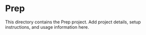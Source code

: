 # Prep

This directory contains the Prep project. Add project details, setup instructions, and usage information here. 
